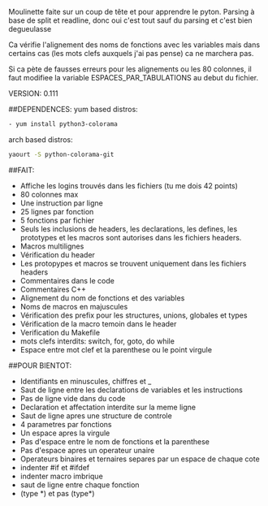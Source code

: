 Moulinette faite sur un coup de tête et pour apprendre le pyton.
Parsing à base de split et readline, donc oui c'est tout sauf du parsing et c'est bien degueulasse

Ca vérifie l'alignement des noms de fonctions avec les variables mais dans certains cas (les mots clefs auxquels j'ai pas pense) ca ne marchera pas.

Si ca pète de fausses erreurs pour les alignements ou les 80 colonnes, il faut modifiee la variable ESPACES_PAR_TABULATIONS au debut du fichier.

VERSION: 0.111

##DEPENDENCES:
yum based distros:
```bash
- yum install python3-colorama
```
arch based distros:
```bash
yaourt -S python-colorama-git
```

##FAIT:

- Affiche les logins trouvés dans les fichiers (tu me dois 42 points)
- 80 colonnes max
- Une instruction par ligne
- 25 lignes par fonction
- 5 fonctions par fichier
- Seuls les inclusions de headers, les declarations, les defines, les prototypes et les macros sont autorises dans les fichiers headers.
- Macros multilignes
- Vérification du header
- Les protopypes et macros se trouvent uniquement dans les fichiers headers
- Commentaires dans le code
- Commentaires C++
- Alignement du nom de fonctions et des variables
- Noms de macros en majuscules
- Vérification des prefix pour les structures, unions, globales et types
- Vérification de la macro temoin dans le header
- Verification du Makefile
- mots clefs interdits: switch, for, goto, do while
- Espace entre mot clef et la parenthese ou le point virgule

##POUR BIENTOT:

- Identifiants en minuscules, chiffres et _
- Saut de ligne entre les declarations de variables et les instructions
- Pas de ligne vide dans du code
- Declaration et affectation interdite sur la meme ligne
- Saut de ligne apres une structure de controle
- 4 parametres par fonctions
- Un espace apres la virgule
- Pas d'espace entre le nom de fonctions et la parenthese
- Pas d'espace apres un operateur unaire
- Operateurs binaires et ternaires separes par un espace de chaque cote
- indenter #if et #ifdef
- indenter macro imbrique
- saut de ligne entre chaque fonction
- (type \*) et pas (type\*)
